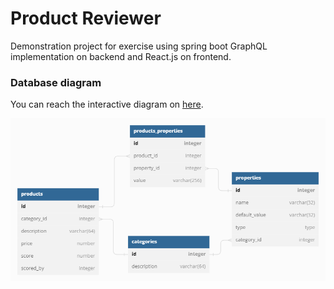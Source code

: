 # Product Reviewer

Demonstration project for exercise using spring boot GraphQL implementation on backend and React.js on frontend.

### Database diagram

You can reach the interactive diagram on [here](https://dbdiagram.io/d/6467904ddca9fb07c4676c7b).

![Database diagram](/docs/dbDiagram.png)

